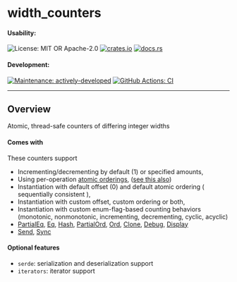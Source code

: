 <!-- cargo-sync-rdme title [[ -->
# width_counters
<!-- cargo-sync-rdme ]] -->

#### Usability:
<!-- cargo-sync-rdme badge:usability [[ -->
![License: MIT OR Apache-2.0](https://img.shields.io/crates/l/width_counters.svg?style=for-the-badge)
[![crates.io](https://img.shields.io/crates/v/width_counters.svg?logo=rust&style=for-the-badge)](https://crates.io/crates/width_counters)
[![docs.rs](https://img.shields.io/docsrs/width_counters.svg?logo=docs.rs&style=for-the-badge)](https://docs.rs/width_counters)
<!-- cargo-sync-rdme ]] -->
#### Development:
<!-- cargo-sync-rdme badge:development [[ -->
[![Maintenance: actively-developed](https://img.shields.io/badge/maintenance-actively--developed-brightgreen.svg?style=for-the-badge)](https://doc.rust-lang.org/cargo/reference/manifest.html#the-badges-section)
[![GitHub Actions: CI](https://img.shields.io/github/actions/workflow/status/anwarhahjjeffersongeorge/width_counters/ci.yml.svg?label=CI&logo=github&style=for-the-badge)](https://github.com/anwarhahjjeffersongeorge/width_counters/actions/workflows/ci.yml)
<!-- cargo-sync-rdme ]] -->

---
## Overview
<!-- cargo-sync-rdme rustdoc [[ -->
Atomic, thread-safe counters of differing integer widths

#### Comes with

These counters support

* Incrementing/decrementing by default (1) or specified amounts,
* Using per-operation [atomic orderings](https://doc.rust-lang.org/nightly/core/sync/atomic/enum.Ordering.html), ([see this also](https://en.cppreference.com/w/c/atomic/memory_order))
* Instantiation with default offset (0) and default atomic ordering ( sequentially consistent ),
* Instantiation with custom offset, custom ordering or both, 
* Instantiation with custom enum-flag-based counting behaviors (monotonic, nonmonotonic, incrementing, decrementing, cyclic, acyclic)
* [PartialEq](https://doc.rust-lang.org/nightly/core/cmp/trait.PartialEq.html), [Eq](https://doc.rust-lang.org/nightly/core/cmp/trait.Eq.html), [Hash](https://doc.rust-lang.org/nightly/core/hash/trait.Hash.html), [PartialOrd](https://doc.rust-lang.org/nightly/core/cmp/trait.PartialOrd.html), [Ord](https://doc.rust-lang.org/nightly/core/cmp/trait.Ord.html), [Clone](https://doc.rust-lang.org/nightly/core/clone/trait.Clone.html), [Debug](https://doc.rust-lang.org/nightly/core/fmt/trait.Debug.html), [Display](https://doc.rust-lang.org/nightly/core/fmt/trait.Display.html)
* [Send](https://doc.rust-lang.org/nightly/core/marker/trait.Send.html), [Sync](https://doc.rust-lang.org/nightly/core/marker/trait.Sync.html)

#### Optional features

* `serde`: serialization and deserialization support
* `iterators`: iterator support
<!-- cargo-sync-rdme ]] -->
